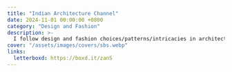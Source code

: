 ```yaml
---
title: "Indian Architecture Channel"
date: 2024-11-01 00:00:00 +0800
category: "Design and Fashion"
description: >-
  I follow design and fashion choices/patterns/intricacies in architecture, clothes, and more. I appreciate creators in the field pointing out these details for the people outside the field, which makes it more accessible for everyone and social media a better place for me! This channel on Instagram is a new find that explores some very well-thought-out but rarely talked-about architectural feats in India.
cover: "/assets/images/covers/sbs.webp"
links:
  letterboxd: https://boxd.it/zanS
---
```

